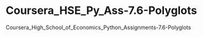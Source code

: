 # Coursera_HSE_Py_Ass-7.6-Polyglots
Coursera_High_School_of_Economics_Python_Assignments-7.6-Polyglots
